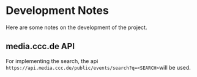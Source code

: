 # Development Notes

Here are some notes on the development of the project.

## media.ccc.de API

For implementing the search, the api `https://api.media.ccc.de/public/events/search?q=<SEARCH>`will be used.
